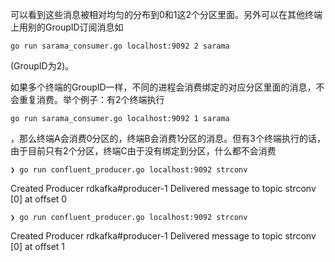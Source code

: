 可以看到这些消息被相对均匀的分布到0和1这2个分区里面。另外可以在其他终端上用别的GroupID订阅消息如
```
go run sarama_consumer.go localhost:9092 2 sarama
```
(GroupID为2)。

如果多个终端的GroupID一样，不同的进程会消费绑定的对应分区里面的消息，不会重复消费。举个例子：有2个终端执行

```
go run sarama_consumer.go localhost:9092 1 sarama
```
，那么终端A会消费0分区的，终端B会消费1分区的消息。但有3个终端执行的话，由于目前只有2个分区，终端C由于没有绑定到分区，什么都不会消费


```
❯ go run confluent_producer.go localhost:9092 strconv
```
Created Producer rdkafka#producer-1
Delivered message to topic strconv [0] at offset 0
```
❯ go run confluent_producer.go localhost:9092 strconv
```
Created Producer rdkafka#producer-1
Delivered message to topic strconv [0] at offset 1
